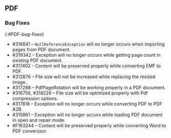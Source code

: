 ## PDF

### Bug Fixes
{:#PDF-bug-fixes}

* \#316641 – `NullReferenceException` will no longer occurs when importing pages from PDF document.
* \#319342 – Exception will no longer occurs while getting page count in existing PDF document.  
* \#317402 - Content will be preserved properly while converting EMF to PDF. 
* \#312876 – File size will not be increased while replacing the resized image. 
* \#317288 – PdfPageRotation will be working properly in a PDF document. 
* \#316756, \#318226 – File size will be optimized properly with Pdf compression options. 
* \#317818 – Exception will no longer occurs while converting PDF to PDF A2B.
* \#315861 – Exception will no longer occurs while loading PDF document in open and repair mode. 
* \#F163244 – Content will be preserved properly while converting Word to PDF conversion. 
